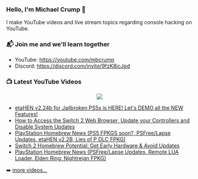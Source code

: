 ### Hello, I'm Michael Crump 👋

I make YouTube videos and live stream topics regarding console hacking on YouTube. 

### 📬 Join me and we'll learn together

- YouTube: https://youtube.com/mbcrump
- Discord: https://discord.com/invite/9fzK8jcJpd

### 📺 Latest YouTube Videos

<div align="center">

[<img src="https://img.shields.io/badge/-Subscribe-red?style=for-the-badge&logo=youtube&logoColor=white"/>](https://www.youtube.com/c/mbcrump?sub_confirmation=1)

</div>

<!-- YOUTUBE:START -->
- [etaHEN v2.24b for Jailbroken PS5s is HERE! Let&#39;s DEMO all the NEW Features!](https://www.youtube.com/watch?v=Ml7hr2g-K50)
- [How to Access the Switch 2 Web Browser, Update your Controllers and Disable System Updates](https://www.youtube.com/watch?v=MeYGj8w2iII)
- [PlayStation Homebrew News &lpar;PS5 FPKGS soon?, PSFree/Lapse Updates, etaHEN v2.2B, Lies of P DLC FPKG&rpar;](https://www.youtube.com/watch?v=2FuZf7V1Rv0)
- [Switch 2 Homebrew Potential: Get Early Hardware &amp; Avoid Updates](https://www.youtube.com/watch?v=bgXkrnzlGJU)
- [PlayStation Homebrew News &lpar;PSFree/Lapse Updates, Remote LUA Loader, Elden Ring: Nightreign FPKG&rpar;](https://www.youtube.com/watch?v=x0Rd_nbuCO0)
<!-- YOUTUBE:END -->

➡️ [more videos...](https://youtube.com/mbcrump)


